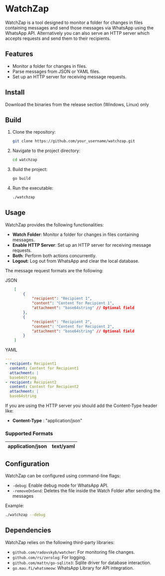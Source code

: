 # WatchZap

WatchZap is a tool designed to monitor a folder for changes in files containing messages and send those messages via WhatsApp using the WhatsApp API. Alternatively
you can also serve an HTTP server which accepts requests and send them to their recipients.

## Features

- Monitor a folder for changes in files.
- Parse messages from JSON or YAML files.
- Set up an HTTP server for receiving message requests.

## Install

Download the binaries from the release section (Windows, Linux) only

## Build

1. Clone the repository:

   ```bash
   git clone https://github.com/your_username/watchzap.git
   ```

2. Navigate to the project directory:

   ```bash
   cd watchzap
   ```

3. Build the project:

   ```bash
   go build
   ```

4. Run the executable:

   ```bash
   ./watchzap
   ```

## Usage

WatchZap provides the following functionalities:

- **Watch Folder**: Monitor a folder for changes in files containing messages.
- **Enable HTTP Server**: Set up an HTTP server for receiving message requests.
- **Both**: Perform both actions concurrently.
- **Logout**: Log out from WhatsApp and clear the local database.

The message request formats are the following:

JSON

```JSON
    [
        {
            "recipient": "Recipient 1",
            "content": "Content for Recipient 1",
            "attachment": "base64string" // Optional field
        },
        {
            "recipient": "Recipient 2",
            "content": "Content for Recipient 2",
            "attachment": "base64string" // Optional field
        }
    ]
```

YAML

```YAML
---
- recipient: Recipient1
  content: Content for Recipient1
  attachment: |
  base64string
- recipient: Recipient2
  content: Content for Recipient2
  attachment: |
  base64string
```

If you are using the HTTP server you should add the Content-Type header like:

* **Content-Type**
: "application/json"

### Supported Formats

|application/json | text/yaml |
|-----------------|-----------|

## Configuration

WatchZap can be configured using command-line flags:

- `-debug`: Enable debug mode for WhatsApp API.
- `-removeOnSend`: Deletes the file inside the Watch Folder after sending the messages

Example:

```bash
./watchzap --debug
```

## Dependencies

WatchZap relies on the following third-party libraries:

- `github.com/radovskyb/watcher`: For monitoring file changes.
- `github.com/rs/zerolog`: For logging.
- `github.com/mattn/go-sqlite3`: Sqlite driver for database interaction.
- `go.mau.fi/whatsmeow`: WhatsApp Library for API integration.

